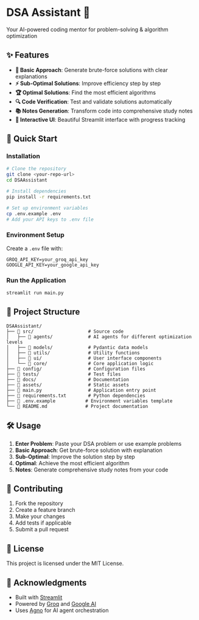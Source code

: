# DSA Assistant 🚀

Your AI-powered coding mentor for problem-solving & algorithm optimization

## ✨ Features

- **🎯 Basic Approach**: Generate brute-force solutions with clear explanations
- **⚡ Sub-Optimal Solutions**: Improve efficiency step by step  
- **🏆 Optimal Solutions**: Find the most efficient algorithms
- **🔍 Code Verification**: Test and validate solutions automatically
- **📚 Notes Generation**: Transform code into comprehensive study notes
- **🎨 Interactive UI**: Beautiful Streamlit interface with progress tracking

## 🚀 Quick Start

### Installation

```bash
# Clone the repository
git clone <your-repo-url>
cd DSAAssistant

# Install dependencies
pip install -r requirements.txt

# Set up environment variables
cp .env.example .env
# Add your API keys to .env file
```

### Environment Setup

Create a `.env` file with:
```
GROQ_API_KEY=your_groq_api_key
GOOGLE_API_KEY=your_google_api_key
```

### Run the Application

```bash
streamlit run main.py
```

## 📁 Project Structure

```
DSAAssistant/
├── 📁 src/                    # Source code
│   ├── 📁 agents/             # AI agents for different optimization levels
│   ├── 📁 models/             # Pydantic data models
│   ├── 📁 utils/              # Utility functions
│   ├── 📁 ui/                 # User interface components
│   └── 📁 core/               # Core application logic
├── 📁 config/                 # Configuration files
├── 📁 tests/                  # Test files
├── 📁 docs/                   # Documentation
├── 📁 assets/                 # Static assets
├── 📄 main.py                 # Application entry point
├── 📄 requirements.txt        # Python dependencies
├── 📄 .env.example           # Environment variables template
└── 📄 README.md              # Project documentation
```

## 🛠️ Usage

1. **Enter Problem**: Paste your DSA problem or use example problems
2. **Basic Approach**: Get brute-force solution with explanation
3. **Sub-Optimal**: Improve the solution step by step
4. **Optimal**: Achieve the most efficient algorithm
5. **Notes**: Generate comprehensive study notes from your code

## 🤝 Contributing

1. Fork the repository
2. Create a feature branch
3. Make your changes
4. Add tests if applicable
5. Submit a pull request

## 📄 License

This project is licensed under the MIT License.

## 🙏 Acknowledgments

- Built with [Streamlit](https://streamlit.io/)
- Powered by [Groq](https://groq.com/) and [Google AI](https://ai.google/)
- Uses [Agno](https://github.com/agno-ai/agno) for AI agent orchestration
